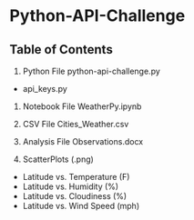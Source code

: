 # Python-API-Challenge

## Table of Contents
1) Python File python-api-challenge.py
 * api_keys.py
 
1) Notebook File WeatherPy.ipynb
1) CSV File Cities_Weather.csv
1) Analysis File Observations.docx

1) ScatterPlots (.png)

  * Latitude vs. Temperature (F) 
  * Latitude vs. Humidity (%) 
  * Latitude vs. Cloudiness (%) 
  * Latitude vs. Wind Speed (mph)
